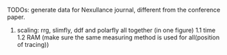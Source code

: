 TODOs:
generate data for Nexullance journal, different from the conference paper.

1. scaling: rrg, slimfly, ddf and polarfly all together (in one figure)
    1.1 time
    1.2 RAM (make sure the same measuring method is used for all(position of tracing))



